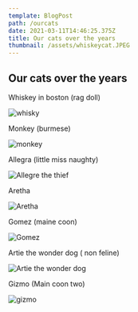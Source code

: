 ```yaml
---
template: BlogPost
path: /ourcats
date: 2021-03-11T14:46:25.375Z
title: Our cats over the years
thumbnail: /assets/whiskeycat.JPEG
---
```

## Our cats over the years

Whiskey in boston (rag doll)

![whisky](/assets/whiskeycat.JPEG "Whiskey the rag doll cat")

Monkey (burmese)

![monkey](/assets/monkey.jpg "Monkey")

Allegra (little miss naughty)

![](/assets/allegraeggs.JPG "Allegre the thief")

Aretha

![](/assets/aretha2.png "Aretha")

Gomez (maine coon)

![](/assets/gomez.png "Gomez")

Artie the wonder dog ( non feline)

![](/assets/artie.jpeg "Artie the wonder dog")

Gizmo (Main coon two)

![gizmo](/assets/gizmo.jpeg "Gizmo")

